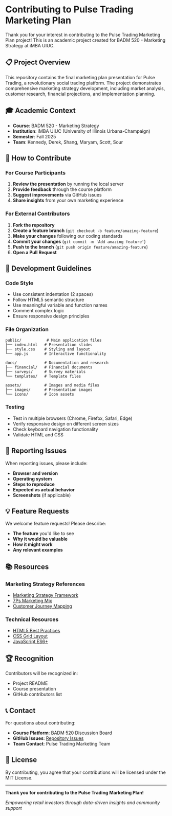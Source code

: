 # Contributing to Pulse Trading Marketing Plan

Thank you for your interest in contributing to the Pulse Trading Marketing Plan project! This is an academic project created for BADM 520 - Marketing Strategy at iMBA UIUC.

## 📋 Project Overview

This repository contains the final marketing plan presentation for Pulse Trading, a revolutionary social trading platform. The project demonstrates comprehensive marketing strategy development, including market analysis, customer research, financial projections, and implementation planning.

## 🎓 Academic Context

- **Course**: BADM 520 - Marketing Strategy
- **Institution**: iMBA UIUC (University of Illinois Urbana-Champaign)
- **Semester**: Fall 2025
- **Team**: Kennedy, Derek, Shang, Maryam, Scott, Sour

## 🤝 How to Contribute

### For Course Participants
1. **Review the presentation** by running the local server
2. **Provide feedback** through the course platform
3. **Suggest improvements** via GitHub issues
4. **Share insights** from your own marketing experience

### For External Contributors
1. **Fork the repository**
2. **Create a feature branch** (`git checkout -b feature/amazing-feature`)
3. **Make your changes** following our coding standards
4. **Commit your changes** (`git commit -m 'Add amazing feature'`)
5. **Push to the branch** (`git push origin feature/amazing-feature`)
6. **Open a Pull Request**

## 📝 Development Guidelines

### Code Style
- Use consistent indentation (2 spaces)
- Follow HTML5 semantic structure
- Use meaningful variable and function names
- Comment complex logic
- Ensure responsive design principles

### File Organization
```
public/           # Main application files
├── index.html   # Presentation slides
├── style.css    # Styling and layout
└── app.js       # Interactive functionality

docs/            # Documentation and research
├── financial/   # Financial documents
├── surveys/     # Survey materials
└── templates/   # Template files

assets/          # Images and media files
├── images/      # Presentation images
└── icons/       # Icon assets
```

### Testing
- Test in multiple browsers (Chrome, Firefox, Safari, Edge)
- Verify responsive design on different screen sizes
- Check keyboard navigation functionality
- Validate HTML and CSS

## 🐛 Reporting Issues

When reporting issues, please include:
- **Browser and version**
- **Operating system**
- **Steps to reproduce**
- **Expected vs actual behavior**
- **Screenshots** (if applicable)

## 💡 Feature Requests

We welcome feature requests! Please describe:
- **The feature** you'd like to see
- **Why it would be valuable**
- **How it might work**
- **Any relevant examples**

## 📚 Resources

### Marketing Strategy References
- [Marketing Strategy Framework](https://www.marketing91.com/marketing-strategy/)
- [7Ps Marketing Mix](https://www.mindtools.com/pages/article/newSTR_94.htm)
- [Customer Journey Mapping](https://www.uxmastery.com/customer-journey-mapping/)

### Technical Resources
- [HTML5 Best Practices](https://developer.mozilla.org/en-US/docs/Web/HTML)
- [CSS Grid Layout](https://developer.mozilla.org/en-US/docs/Web/CSS/CSS_Grid_Layout)
- [JavaScript ES6+](https://developer.mozilla.org/en-US/docs/Web/JavaScript)

## 🏆 Recognition

Contributors will be recognized in:
- Project README
- Course presentation
- GitHub contributors list

## 📞 Contact

For questions about contributing:
- **Course Platform**: BADM 520 Discussion Board
- **GitHub Issues**: [Repository Issues](https://github.com/khaosans/pulse-trading/issues)
- **Team Contact**: Pulse Trading Marketing Team

## 📄 License

By contributing, you agree that your contributions will be licensed under the MIT License.

---

**Thank you for contributing to the Pulse Trading Marketing Plan!**

*Empowering retail investors through data-driven insights and community support*
